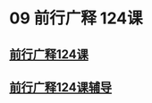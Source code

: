 # 09 前行广释 124课

## [前行广释124课](https://huidengchanxiu.net/refs/qxgs/qxgs-11jlzl#前行广释第124课)

## [前行广释124课辅导](https://huidengchanxiu.net/refs/qxgs/fudao/qxgsfd-11jlzl#前行广释第124课辅导)
